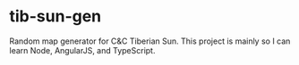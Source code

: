 # tib-sun-gen
Random map generator for C&amp;C Tiberian Sun. This project is mainly so I can learn Node, AngularJS, and TypeScript.
